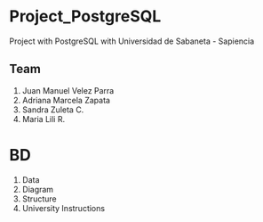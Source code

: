 # Project_PostgreSQL
Project with PostgreSQL with Universidad de Sabaneta - Sapiencia

## Team
1. Juan Manuel Velez Parra
2. Adriana Marcela Zapata
3. Sandra Zuleta C.
4. Maria Lili R.

# BD
1. Data
2. Diagram
3. Structure
4. University Instructions